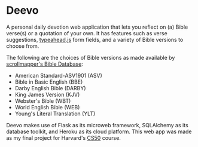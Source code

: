 # Deevo
A personal daily devotion web application that lets you reflect on (a) Bible verse(s) or a quotation of your own. It has features such as verse suggestions, [typeahead.js] form fields, and a variety of Bible versions to choose from.

The following are the choices of Bible versions as made available by [scrollmapper's Bible Database]:
- American Standard-ASV1901 (ASV)
- Bible in Basic English (BBE)
- Darby English Bible (DARBY)
- King James Version (KJV)
- Webster's Bible (WBT)
- World English Bible (WEB)
- Young's Literal Translation (YLT)

Deevo makes use of Flask as its microweb framework, SQLAlchemy as its database toolkit, and Heroku as its cloud platform. This web app was made as my final project for Harvard's [CS50] course.

[typeahead.js]: <https://twitter.github.io/typeahead.js/>
[scrollmapper's Bible Database]: <https://github.com/scrollmapper/bible_databases>
[CS50]: <https://cs50.harvard.edu/>
